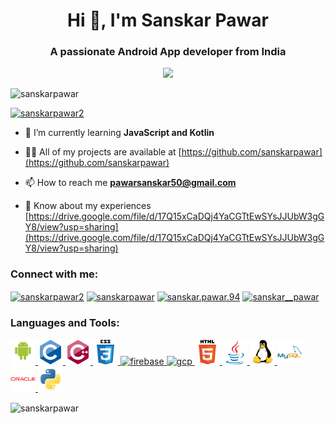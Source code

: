 <h1 align="center">Hi 👋, I'm Sanskar Pawar</h1>
<h3 align="center">A passionate Android App developer from India</h3>

<p align="center">
  <kbd>
<img src="https://raw.githubusercontent.com/abhisheknaiidu/abhisheknaiidu/master/code.gif"></img>
  </kbd>
</p>


<p align="left"> <img src="https://komarev.com/ghpvc/?username=sanskarpawar&label=Profile%20views&color=0e75b6&style=flat" alt="sanskarpawar" /> </p>

<p align="left"> <a href="https://twitter.com/sanskarpawar2" target="blank"><img src="https://img.shields.io/twitter/follow/sanskarpawar2?logo=twitter&style=for-the-badge" alt="sanskarpawar2" /></a> </p>

- 🌱 I’m currently learning **JavaScript and Kotlin**

- 👨‍💻 All of my projects are available at [https://github.com/sanskarpawar](https://github.com/sanskarpawar)

- 📫 How to reach me **pawarsanskar50@gmail.com**

- 📄 Know about my experiences [https://drive.google.com/file/d/17Q15xCaDQj4YaCGTtEwSYsJJUbW3gGY8/view?usp=sharing](https://drive.google.com/file/d/17Q15xCaDQj4YaCGTtEwSYsJJUbW3gGY8/view?usp=sharing)

<h3 align="left">Connect with me:</h3>
<p align="left">
<a href="https://twitter.com/sanskarpawar2" target="blank"><img align="center" src="https://raw.githubusercontent.com/rahuldkjain/github-profile-readme-generator/master/src/images/icons/Social/twitter.svg" alt="sanskarpawar2" height="30" width="40" /></a>
<a href="https://linkedin.com/in/sanskarpawar" target="blank"><img align="center" src="https://raw.githubusercontent.com/rahuldkjain/github-profile-readme-generator/master/src/images/icons/Social/linked-in-alt.svg" alt="sanskarpawar" height="30" width="40" /></a>
<a href="https://fb.com/sanskar.pawar.94" target="blank"><img align="center" src="https://raw.githubusercontent.com/rahuldkjain/github-profile-readme-generator/master/src/images/icons/Social/facebook.svg" alt="sanskar.pawar.94" height="30" width="40" /></a>
<a href="https://instagram.com/sanskar__pawar" target="blank"><img align="center" src="https://raw.githubusercontent.com/rahuldkjain/github-profile-readme-generator/master/src/images/icons/Social/instagram.svg" alt="sanskar__pawar" height="30" width="40" /></a>
</p>

<h3 align="left">Languages and Tools:</h3>
<p align="left"> <a href="https://developer.android.com" target="_blank"> <img src="https://raw.githubusercontent.com/devicons/devicon/master/icons/android/android-original-wordmark.svg" alt="android" width="40" height="40"/> </a> <a href="https://www.cprogramming.com/" target="_blank"> <img src="https://raw.githubusercontent.com/devicons/devicon/master/icons/c/c-original.svg" alt="c" width="40" height="40"/> </a> <a href="https://www.w3schools.com/cpp/" target="_blank"> <img src="https://raw.githubusercontent.com/devicons/devicon/master/icons/cplusplus/cplusplus-original.svg" alt="cplusplus" width="40" height="40"/> </a> <a href="https://www.w3schools.com/css/" target="_blank"> <img src="https://raw.githubusercontent.com/devicons/devicon/master/icons/css3/css3-original-wordmark.svg" alt="css3" width="40" height="40"/> </a> <a href="https://firebase.google.com/" target="_blank"> <img src="https://www.vectorlogo.zone/logos/firebase/firebase-icon.svg" alt="firebase" width="40" height="40"/> </a> <a href="https://cloud.google.com" target="_blank"> <img src="https://www.vectorlogo.zone/logos/google_cloud/google_cloud-icon.svg" alt="gcp" width="40" height="40"/> </a> <a href="https://www.w3.org/html/" target="_blank"> <img src="https://raw.githubusercontent.com/devicons/devicon/master/icons/html5/html5-original-wordmark.svg" alt="html5" width="40" height="40"/> </a> <a href="https://www.java.com" target="_blank"> <img src="https://raw.githubusercontent.com/devicons/devicon/master/icons/java/java-original.svg" alt="java" width="40" height="40"/> </a> <a href="https://www.linux.org/" target="_blank"> <img src="https://raw.githubusercontent.com/devicons/devicon/master/icons/linux/linux-original.svg" alt="linux" width="40" height="40"/> </a> <a href="https://www.mysql.com/" target="_blank"> <img src="https://raw.githubusercontent.com/devicons/devicon/master/icons/mysql/mysql-original-wordmark.svg" alt="mysql" width="40" height="40"/> </a> <a href="https://www.oracle.com/" target="_blank"> <img src="https://raw.githubusercontent.com/devicons/devicon/master/icons/oracle/oracle-original.svg" alt="oracle" width="40" height="40"/> </a> <a href="https://www.python.org" target="_blank"> <img src="https://raw.githubusercontent.com/devicons/devicon/master/icons/python/python-original.svg" alt="python" width="40" height="40"/> </a> </p>

<p><img align="center" src="https://github-readme-stats.vercel.app/api/top-langs?username=sanskarpawar&show_icons=true&locale=en&layout=compact" alt="sanskarpawar" /></p>


